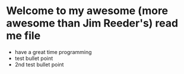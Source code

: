 # Welcome to my awesome (more awesome than Jim Reeder's) read me file
* have a great time programming
* test bullet point
* 2nd test bullet point

